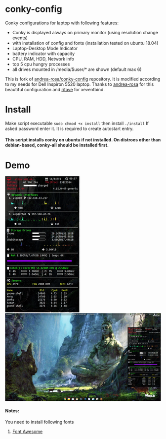 # conky-config
Conky configurations for laptop with following features:
- Conky is displayed always on primary monitor (using resolution change events)
- with installation of config and fonts (installation tested  on ubuntu 18.04)
- Laptop-Desktop Mode Indicator
- battery indicator with capacity
- CPU, RAM, HDD, Network info
- top 5 cpu hungry processes
- all drives mounted in /media/$user/* are shown (default max 6)   

This is fork of [andrea-rosa/conky-config](https://github.com/andrea-rosa/conky-config) repository.
It is modified according to my needs for Dell Inspiron 5520 laptop.
Thanks to [andrea-rosa](https://github.com/andrea-rosa) for this beautiful configuration and [ritave](https://github.com/ritave/xeventbind) for xeventbind.

# Install
Make script executable
`sudo chmod +x install`
then install
`./install`
If asked password enter it. It is required to create autostart entry.
#### This script installs conky on ubuntu if not installed. On distroes other than debian-based, conky-all should be installed first.

# Demo
![gif](https://github.com/ajitjadhav28/conky-config/blob/master/demo.gif)
![Screenshot](https://github.com/ajitjadhav28/conky-config/blob/master/screenshot_full.jpg)
  
#### **Notes**:
You need to install following fonts
1. [Font Awesome](https://github.com/FortAwesome/Font-Awesome)
